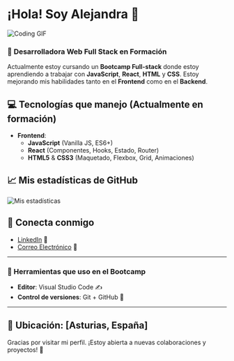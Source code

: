 # ¡Hola! Soy Alejandra 👋

![Coding GIF](https://media.giphy.com/media/2IudUHdI075HL02Pkk/giphy.gif)

### 🚀 **Desarrolladora Web Full Stack en Formación** 

Actualmente estoy cursando un **Bootcamp Full-stack** donde estoy aprendiendo a trabajar con **JavaScript**, **React**, **HTML** y **CSS**. Estoy mejorando mis habilidades tanto en el **Frontend** como en el **Backend**.

## 💻 **Tecnologías que manejo** (Actualmente en formación)

- **Frontend**:
  - **JavaScript** (Vanilla JS, ES6+)
  - **React** (Componentes, Hooks, Estado, Router)
  - **HTML5** & **CSS3** (Maquetado, Flexbox, Grid, Animaciones)

## 📈 **Mis estadísticas de GitHub**

![Mis estadísticas](https://github-readme-stats.vercel.app/api?username=Akalchi&show_icons=true&count_private=true&hide_title=true&theme=tokyonight)

## 📱 **Conecta conmigo**

- [LinkedIn](https://www.linkedin.com/in/alejandra-fern%C3%A1ndez-aa27b7269/) 💼
- [Correo Electrónico](alejandrafdez1699@gmail.com) 📧

---

### **🔧 Herramientas que uso en el Bootcamp**

- **Editor**: Visual Studio Code ✍️
- **Control de versiones**: Git + GitHub 🔀
---

## 📍 **Ubicación**: [Asturias, España]

Gracias por visitar mi perfil. ¡Estoy abierta a nuevas colaboraciones y proyectos! 🙌

